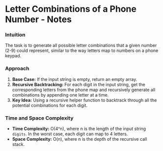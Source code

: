 # Letter Combinations of a Phone Number - Notes

### Intuition
The task is to generate all possible letter combinations that a given number (2-9) could represent, similar to the way letters map to numbers on a phone keypad.

### Approach
1. **Base Case:** If the input string is empty, return an empty array.
2. **Recursive Backtracking:** For each digit in the input string, get the corresponding letters from the phone map and recursively generate all combinations by appending one letter at a time.
3. **Key Idea:** Using a recursive helper function to backtrack through all the potential combinations for each digit.

### Time and Space Complexity
- **Time Complexity:** O(4^n), where n is the length of the input string `digits`. In the worst case, each digit can map to 4 letters.
- **Space Complexity:** O(n), where n is the depth of the recursive call stack.

